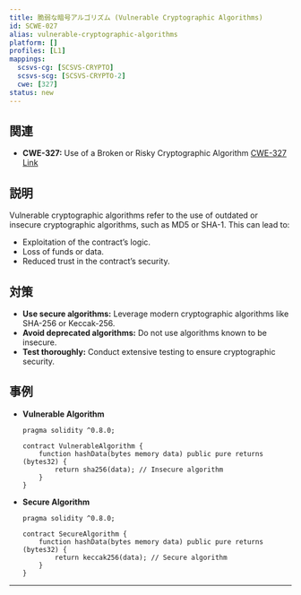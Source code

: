 ```yaml
---
title: 脆弱な暗号アルゴリズム (Vulnerable Cryptographic Algorithms)
id: SCWE-027
alias: vulnerable-cryptographic-algorithms
platform: []
profiles: [L1]
mappings:
  scsvs-cg: [SCSVS-CRYPTO]
  scsvs-scg: [SCSVS-CRYPTO-2]
  cwe: [327]
status: new
---
```


## 関連
- **CWE-327:** Use of a Broken or Risky Cryptographic Algorithm
  [CWE-327 Link](https://cwe.mitre.org/data/definitions/327.html)

## 説明
Vulnerable cryptographic algorithms refer to the use of outdated or insecure cryptographic algorithms, such as MD5 or SHA-1. This can lead to:
- Exploitation of the contract’s logic.
- Loss of funds or data.
- Reduced trust in the contract’s security.

## 対策
- **Use secure algorithms:** Leverage modern cryptographic algorithms like SHA-256 or Keccak-256.
- **Avoid deprecated algorithms:** Do not use algorithms known to be insecure.
- **Test thoroughly:** Conduct extensive testing to ensure cryptographic security.

## 事例
- **Vulnerable Algorithm**
    ```solidity
    pragma solidity ^0.8.0;

    contract VulnerableAlgorithm {
        function hashData(bytes memory data) public pure returns (bytes32) {
            return sha256(data); // Insecure algorithm
        }
    }
    ```

- **Secure Algorithm**
    ```solidity
    pragma solidity ^0.8.0;

    contract SecureAlgorithm {
        function hashData(bytes memory data) public pure returns (bytes32) {
            return keccak256(data); // Secure algorithm
        }
    }
    ```

---
